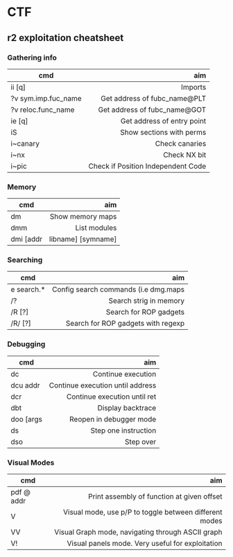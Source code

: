 # CTF

## r2 exploitation cheatsheet

### Gathering info

| cmd 			| aim 					|
------------------------|--------------------------------------:|
|ii [q]			|Imports				|
|?v sym.imp.fuc_name	|Get address of fubc_name@PLT		|
|?v reloc.func_name	|Get address of fubc_name@GOT		|
|ie [q]			|Get address of entry point		|
|iS			|Show sections with perms		|
|i~canary		|Check canaries				|
|i~nx			|Check NX bit				|
|i~pic			|Check if Position Independent Code     |


### Memory
| cmd 				| aim 					|
--------------------------------|--------------------------------------:|
|dm				|Show memory maps			|
|dmm				|List modules				|
|dmi [addr|libname] [symname]	|List symbols of target lib		|


### Searching
| cmd 				| aim 					|
--------------------------------|--------------------------------------:|
|e search.*			|Config search commands (i.e dmg.maps 	|
|/?				|Search strig in memory			|
|/R [?]				|Search for ROP gadgets			|
|/R/ [?]			|Search for ROP gadgets with regexp	|A



### Debugging
| cmd 				| aim 					|
--------------------------------|--------------------------------------:|
|dc 				|Continue execution			|
|dcu addr			|Continue execution until address	|
|dcr				|Continue execution until ret		|
|dbt				|Display backtrace			|
|doo [args			|Reopen in debugger mode		|
|ds				|Step one instruction			|
|dso				|Step over				|


### Visual Modes
| cmd 				| aim 								|
--------------------------------|--------------------------------------------------------------:|
|pdf @ addr			|Print assembly of function at given offset			|
|V				|Visual mode, use p/P to toggle between different modes 	|
|VV				|Visual Graph mode, navigating through ASCII graph		|
|V!				|Visual panels mode. Very useful for exploitation		|

